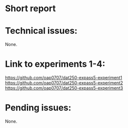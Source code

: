 # Short report

# Technical issues: 
None.

# Link to experiments 1-4:
https://github.com/oap0707/dat250-expass5-experiment1
https://github.com/oap0707/dat250-expass5-experiment2
https://github.com/oap0707/dat250-expass5-experiment3

# Pending issues: 
None.